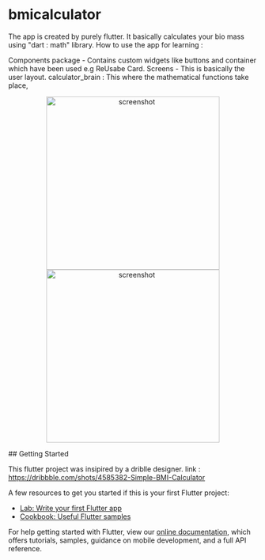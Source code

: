 # bmicalculator

The app is created by purely flutter. It basically calculates your bio mass using "dart : math" library.
How to use the app for learning :

Components package - Contains custom widgets like buttons and container which have been used e.g ReUsabe Card.
Screens - This is basically the user layout.
calculator_brain : This where the mathematical functions take place,

<p align="center">
  <img src="bmicalculator/Screenshot_20191215-001556.png" width="350" title="screenshot">
  <img src="bmicalculator/Screenshot_20191215-001544.png" width="350" alt="screenshot">
</p>
## Getting Started

This flutter project was insipired by a driblle designer.
link : https://dribbble.com/shots/4585382-Simple-BMI-Calculator

A few resources to get you started if this is your first Flutter project:

- [Lab: Write your first Flutter app](https://flutter.dev/docs/get-started/codelab)
- [Cookbook: Useful Flutter samples](https://flutter.dev/docs/cookbook)

For help getting started with Flutter, view our
[online documentation](https://flutter.dev/docs), which offers tutorials,
samples, guidance on mobile development, and a full API reference.
